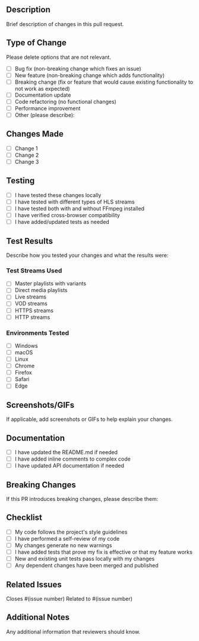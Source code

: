 ## Description
Brief description of changes in this pull request.

## Type of Change
Please delete options that are not relevant.

- [ ] Bug fix (non-breaking change which fixes an issue)
- [ ] New feature (non-breaking change which adds functionality)
- [ ] Breaking change (fix or feature that would cause existing functionality to not work as expected)
- [ ] Documentation update
- [ ] Code refactoring (no functional changes)
- [ ] Performance improvement
- [ ] Other (please describe):

## Changes Made
- [ ] Change 1
- [ ] Change 2
- [ ] Change 3

## Testing
- [ ] I have tested these changes locally
- [ ] I have tested with different types of HLS streams
- [ ] I have tested both with and without FFmpeg installed
- [ ] I have verified cross-browser compatibility
- [ ] I have added/updated tests as needed

## Test Results
Describe how you tested your changes and what the results were:

### Test Streams Used
- [ ] Master playlists with variants
- [ ] Direct media playlists  
- [ ] Live streams
- [ ] VOD streams
- [ ] HTTPS streams
- [ ] HTTP streams

### Environments Tested
- [ ] Windows
- [ ] macOS
- [ ] Linux
- [ ] Chrome
- [ ] Firefox
- [ ] Safari
- [ ] Edge

## Screenshots/GIFs
If applicable, add screenshots or GIFs to help explain your changes.

## Documentation
- [ ] I have updated the README.md if needed
- [ ] I have added inline comments to complex code
- [ ] I have updated API documentation if needed

## Breaking Changes
If this PR introduces breaking changes, please describe them:

## Checklist
- [ ] My code follows the project's style guidelines
- [ ] I have performed a self-review of my code
- [ ] My changes generate no new warnings
- [ ] I have added tests that prove my fix is effective or that my feature works
- [ ] New and existing unit tests pass locally with my changes
- [ ] Any dependent changes have been merged and published

## Related Issues
Closes #(issue number)
Related to #(issue number)

## Additional Notes
Any additional information that reviewers should know.
